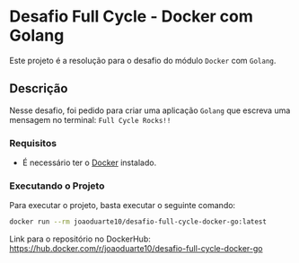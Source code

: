 # Desafio Full Cycle - Docker com Golang

Este projeto é a resolução para o desafio do módulo `Docker` com `Golang`.

## Descrição

Nesse desafio, foi pedido para criar uma aplicação `Golang` que escreva uma mensagem no terminal: `Full Cycle Rocks!!`

### Requisitos

- É necessário ter o [Docker](https://docs.docker.com/get-docker/) instalado.

### Executando o Projeto

Para executar o projeto, basta executar o seguinte comando:

```sh
docker run --rm joaoduarte10/desafio-full-cycle-docker-go:latest
```

Link para o repositório no DockerHub: https://hub.docker.com/r/joaoduarte10/desafio-full-cycle-docker-go